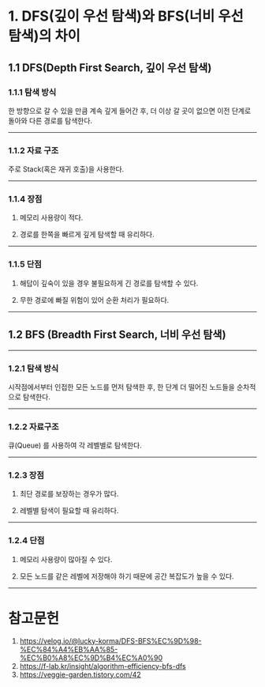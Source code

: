 
# 1. DFS(깊이 우선 탐색)와 BFS(너비 우선 탐색)의 차이

## 1.1 DFS(Depth First Search, 깊이 우선 탐색)

### 1.1.1 탐색 방식

한 방향으로 갈 수 있을 만큼 계속 깊게 들어간 후, 더 이상 갈 곳이 없으면 이전 단계로 돌아와 다른 경로를 탐색한다.

---

### 1.1.2 자료 구조

주로 Stack(혹은 재귀 호출)을 사용한다.


---

### 1.1.4 장점

1. 메모리 사용량이 적다.

2. 경로를 한쪽을 빠르게 깊게 탐색할 때 유리하다.

---

### 1.1.5 단점

1. 해답이 깊숙이 있을 경우 불필요하게 긴 경로를 탐색할 수 있다.

2. 무한 경로에 빠질 위험이 있어 순환 처리가 필요하다.


---

## 1.2 BFS (Breadth First Search, 너비 우선 탐색)

---

### 1.2.1 탐색 방식

시작점에서부터 인접한 모든 노드를 먼저 탐색한 후, 한 단계 더 떨어진 노드들을 순차적으로 탐색한다.

---

### 1.2.2 자료구조

큐(Queue) 를 사용하여 각 레벨별로 탐색한다.

---

### 1.2.3 장점

1. 최단 경로를 보장하는 경우가 많다.

2. 레벨별 탐색이 필요할 때 유리하다.

---

### 1.2.4 단점

1. 메모리 사용량이 많아질 수 있다.

2. 모든 노드를 같은 레벨에 저장해야 하기 때문에 공간 복잡도가 높을 수 있다.

---

# 참고문헌

1. https://velog.io/@lucky-korma/DFS-BFS%EC%9D%98-%EC%84%A4%EB%AA%85-%EC%B0%A8%EC%9D%B4%EC%A0%90
2. https://f-lab.kr/insight/algorithm-efficiency-bfs-dfs
3. https://veggie-garden.tistory.com/42